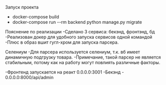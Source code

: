 Запуск проекта

- docker-compose build
- docker-compose run --rm backend python manage.py migrate

Пояснение по реализации
-Сделано 3 сервиса: бекэнд, фронтэнд, бд
-Реализован докер для удобного запуска сервисов одной командой
-Плюс в образ вшит гугл-хром для запуска парсера.

Селениум
-Для парсера используется селениум, т.к. вб имеет динамичную подгрузку товара.
-Примечание, такой парсер не является стабильным, потому как на работу могут повлиять различные факторы.

-Фронтенд запускается на реакт 0.0.0.0:3001
-Бекэнд - 0.0.0.0:8000/api/admin
